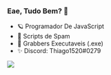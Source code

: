 ### Eae, Tudo Bem? 👋
- 🪐 Programador De JavaScript
- 📌 Scripts de Spam
- 📌 Grabbers Executaveis (.exe)
- ✨ Discord: Thiago1520#0279
<img src="https://i.pinimg.com/originals/b8/a3/cd/b8a3cd1fad69ee87b4a843ca7769f49a.gif">
<!--

